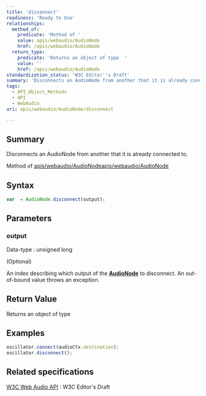 ```yaml
---
title: 'disconnect'
readiness: 'Ready to Use'
relationships:
  method_of:
    predicate: 'Method of '
    value: apis/webaudio/AudioNode
    href: /apis/webaudio/AudioNode
  return_type:
    predicate: 'Returns an object of type  '
    value: ''
    href: /apis/webaudio/AudioNode
standardization_status: 'W3C Editor''s Draft'
summary: 'Disconnects an AudioNode from another that it is already connected to.'
tags:
  - API_Object_Methods
  - API
  - WebAudio
uri: apis/webaudio/AudioNode/disconnect

---
```

## Summary

Disconnects an AudioNode from another that it is already connected to.

Method of [apis/webaudio/AudioNode](/apis/webaudio/AudioNode)[apis/webaudio/AudioNode](/apis/webaudio/AudioNode)

## Syntax

``` js
var  = AudioNode.disconnect(output);
```

## Parameters

### output

 Data-type
:   unsigned long

(Optional)

An index describing which output of the [**AudioNode**](/apis/webaudio/AudioNode) to disconnect. An out-of-bound value throws an exception.

## Return Value

Returns an object of type

## Examples

``` js
oscillator.connect(audioCtx.destination);
oscillator.disconnect();
```

## Related specifications

[W3C Web Audio API](http://webaudio.github.io/web-audio-api/)
:   W3C Editor's Draft
